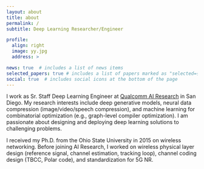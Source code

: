 ```yaml
---
layout: about
title: about
permalink: /
subtitle: Deep Learning Researcher/Engineer

profile:
  align: right
  image: yy.jpg
  address: >

news: true  # includes a list of news items
selected_papers: true # includes a list of papers marked as "selected={true}"
social: true  # includes social icons at the bottom of the page
---
```


I work as Sr. Staff Deep Learning Engineer at [Qualcomm AI Research](https://www.qualcomm.com/research/artificial-intelligence/ai-research?cmpid=fofyus221808&gclid=Cj0KCQiA0p2QBhDvARIsAACSOOM3Dpz826NbHIO_FaBcb4FDeoXz0nVAd4w5zkCrpDe2F_V2syhq07waAs3VEALw_wcB) in San Diego. My research interests include deep generative models, neural data compression (image/video/speech compression), and machine learning for combinatorial optimization (e.g., graph-level compiler optimization). I am passionate about designing and deploying deep learning solutions to challenging problems. 

I received my Ph.D. from the Ohio State University in 2015 on wireless networking. Before joining AI Research, I worked on wireless physical layer design (reference signal, channel estimation, tracking loop), channel coding design (TBCC, Polar code), and standardization for 5G NR. 

